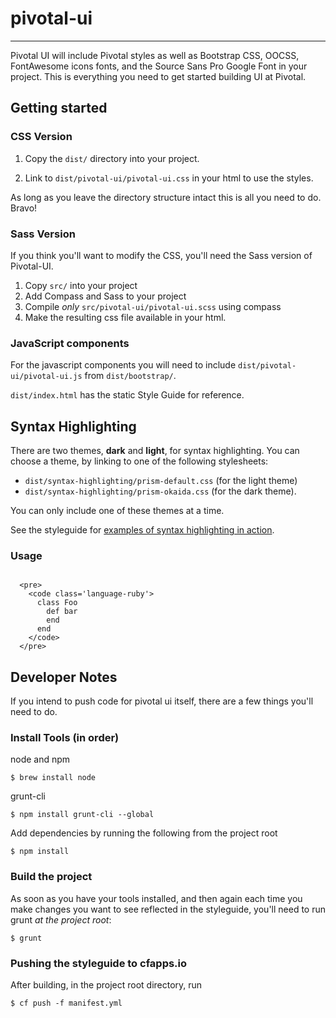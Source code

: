 # pivotal-ui

***

Pivotal UI will include Pivotal styles as well as Bootstrap CSS, OOCSS, FontAwesome icons fonts, and the Source Sans Pro Google Font in your project. This is everything you need to get started building UI at Pivotal.


## Getting started

### CSS Version

1. Copy the `dist/` directory into your project.

2. Link to `dist/pivotal-ui/pivotal-ui.css` in your html to use the styles. 

As long as you leave the directory structure intact this is all you need to do. Bravo!


### Sass Version

If you think you'll want to modify the CSS, you'll need the Sass version of Pivotal-UI.

1. Copy `src/` into your project
2. Add Compass and Sass to your project
2. Compile *only* `src/pivotal-ui/pivotal-ui.scss` using compass 
3. Make the resulting css file available in your html.

### JavaScript components

For the javascript components you will need to include `dist/pivotal-ui/pivotal-ui.js` from `dist/bootstrap/`.

`dist/index.html` has the static Style Guide for reference.

## Syntax Highlighting

There are two themes, **dark** and **light**, for syntax highlighting. You can choose a theme, by linking to one of the following stylesheets:

* `dist/syntax-highlighting/prism-default.css` (for the light theme)
* `dist/syntax-highlighting/prism-okaida.css` (for the dark theme). 

You can only include one of these themes at a time.

See the styleguide for [examples of syntax highlighting in action](http://styleguide.cfapps.io/all.html#code).

### Usage

```

  <pre>
	<code class='language-ruby'>
	  class Foo
	    def bar
	    end
	  end
	</code>
  </pre>

```




## Developer Notes

If you intend to push code for pivotal ui itself, there are a few things you'll need to do.

### Install Tools (in order)

node and npm

    $ brew install node
    
grunt-cli 

    $ npm install grunt-cli --global

Add dependencies by running the following from the project root

    $ npm install

### Build the project

As soon as you have your tools installed, and then again each time you make changes you want to see reflected in the styleguide, you'll need to run grunt _at the project root_:

    $ grunt

### Pushing the styleguide to cfapps.io

After building, in the project root directory, run 

    $ cf push -f manifest.yml




